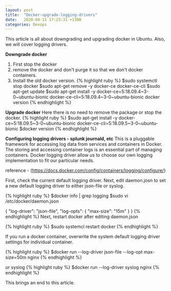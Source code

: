 ```yaml
---
layout: post
title:  "Docker-upgrade-logging-drivers"
date:   2020-04-11 17:23:31 +1300
categories: Devops
---
```

This article is all about downgrading and upgrading docker in Ubuntu. Also, 
we will cover logging drivers.

**Downgrade docker**
1. First stop the docker
2. remove the docker and don't purge it so that we don't docker containers.
3. Install the old docker version.
{% highlight ruby %}
 $sudo systemctl stop docker
 $sudo apt-get remove -y docker-ce docker-ce-cli 
 $sudo apt-get update
 $sudo apt-get install -y docker-ce=5:18.09.4~3-0~ubuntu-bionic docker-ce-cli=5:18.09.4~3-0~ubuntu-bionic
docker version
{% endhighlight %}

**Upgrade docker**
Here there is no need to remove the package or stop the docker.
{% highlight ruby %}
$sudo apt-get install -y docker-ce=5:18.09.5~3-0~ubuntu-bionic docker-ce-cli=5:18.09.5~3-0~ubuntu-bionic
$docker version
{% endhighlight %}

**Configuring logging drivers - splunk journald, etc**
This is a pluggable framework for accessing log data from services and containers in Docker. The storing and accessing container logs is an essential part of managing containers. Docker logging driver allow us
to choose our own logging implementation to fit our particular needs.

reference - (https://docs.docker.com/config/containers/logging/configure/)

First, check the current default logging driver. Next, edit 
daemon.josn to set a new default logging driver to either json-file or 
syslog.

{% highlight ruby %}
 $docker info | grep logging
 $sudo vi /etc/docker/daemon.json

{
  "log-driver": "json-file",
  "log-opts": {
    "max-size": "15m"
  }
}
{% endhighlight %}
Next, restart docker after editing daemon.json

{% highlight ruby %}
 $sudo systemcl restart docker
{% endhighlight %}

If you run a docker container, overwrite the system default logging driver
settings for individual container.

{% highlight ruby %}
 $docker run --log-driver json-file --log-opt max-size=50m nginx
{% endhighlight %}

or syslog
{% highlight ruby %}
  $docker run --log-driver syslog nginx
{% endhighlight %}

This brings an end to this article.
